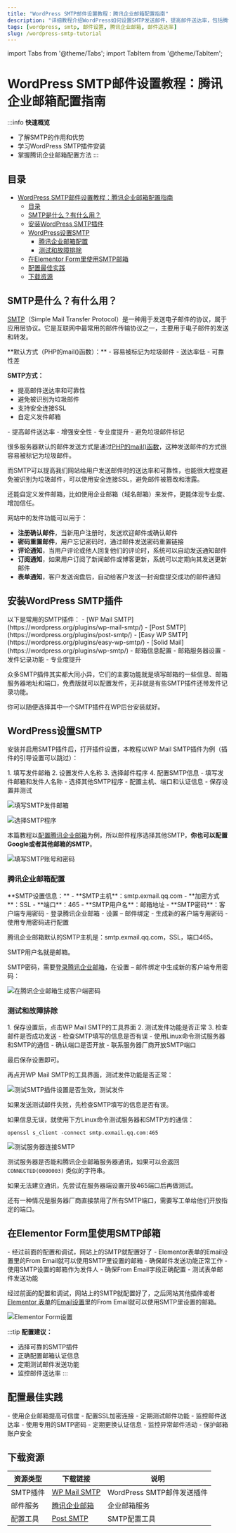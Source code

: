 ```yaml
---
title: "WordPress SMTP邮件设置教程：腾讯企业邮箱配置指南"
description: "详细教程介绍WordPress如何设置SMTP发送邮件，提高邮件送达率，包括腾讯企业邮箱、Google邮箱等配置方法。"
tags: [wordpress, smtp, 邮件设置, 腾讯企业邮箱, 邮件送达率]
slug: /wordpress-smtp-tutorial
---
```


import Tabs from '@theme/Tabs';
import TabItem from '@theme/TabItem';

<!-- 此文件由Cline自动翻译并优化 - Last updated: Oct 15 2025 -->

# WordPress SMTP邮件设置教程：腾讯企业邮箱配置指南

:::info
**快速概览**
- 了解SMTP的作用和优势
- 学习WordPress SMTP插件安装
- 掌握腾讯企业邮箱配置方法
:::

## 目录
- [WordPress SMTP邮件设置教程：腾讯企业邮箱配置指南](#wordpress-smtp邮件设置教程腾讯企业邮箱配置指南)
  - [目录](#目录)
  - [SMTP是什么？有什么用？](#smtp是什么有什么用)
  - [安装WordPress SMTP插件](#安装wordpress-smtp插件)
  - [WordPress设置SMTP](#wordpress设置smtp)
    - [腾讯企业邮箱配置](#腾讯企业邮箱配置)
    - [测试和故障排除](#测试和故障排除)
  - [在Elementor Form里使用SMTP邮箱](#在elementor-form里使用smtp邮箱)
  - [配置最佳实践](#配置最佳实践)
  - [下载资源](#下载资源)

## SMTP是什么？有什么用？

[SMTP](https://en.wikipedia.org/wiki/Simple_Mail_Transfer_Protocol)（Simple Mail Transfer Protocol）是一种用于发送电子邮件的协议，属于应用层协议。它是互联网中最常用的邮件传输协议之一，主要用于电子邮件的发送和转发。

<Tabs>
<TabItem value="comparison" label="SMTP vs 默认方式" default>
**默认方式（PHP的mail()函数）：**
- 容易被标记为垃圾邮件
- 送达率低
- 可靠性差

**SMTP方式：**
- 提高邮件送达率和可靠性
- 避免被识别为垃圾邮件
- 支持安全连接SSL
- 自定义发件邮箱
</TabItem>
<TabItem value="benefits" label="优势">
- 提高邮件送达率
- 增强安全性
- 专业度提升
- 避免垃圾邮件标记
</TabItem>
</Tabs>

很多服务器默认的邮件发送方式是通过[PHP的mail()函数](https://www.php.net/manual/en/function.mail.php)，这种发送邮件的方式很容易被标记为垃圾邮件。

而SMTP可以提高我们网站给用户发送邮件时的送达率和可靠性，也能很大程度避免被识别为垃圾邮件，可以使用安全连接SSL，避免邮件被篡改和泄露。

还能自定义发件邮箱，比如使用企业邮箱（域名邮箱）来发件，更能体现专业度、增加信任。

网站中的发件功能可以用于：

- **注册确认邮件**，当新用户注册时，发送欢迎邮件或确认邮件
- **密码重置邮件**，用户忘记密码时，通过邮件发送密码重置链接
- **评论通知**，当用户评论或他人回复他们的评论时，系统可以自动发送通知邮件
- **订阅通知**，如果用户订阅了新闻邮件或博客更新，系统可以定期向其发送更新邮件
- **表单通知**，客户发送询盘后，自动给客户发送一封询盘提交成功的邮件通知

## 安装WordPress SMTP插件

<Tabs>
<TabItem value="plugins" label="推荐插件" default>
以下是常用的SMTP插件：
- [WP Mail SMTP](https://wordpress.org/plugins/wp-mail-smtp/)
- [Post SMTP](https://wordpress.org/plugins/post-smtp/)
- [Easy WP SMTP](https://wordpress.org/plugins/easy-wp-smtp/)
- [Solid Mail](https://wordpress.org/plugins/wp-smtp/)
</TabItem>
<TabItem value="features" label="功能特点">
- 邮箱信息配置
- 邮箱服务器设置
- 发件记录功能
- 专业度提升
</TabItem>
</Tabs>

众多SMTP插件其实都大同小异，它们的主要功能就是填写邮箱的一些信息、邮箱服务器地址和端口，免费版就可以配置发件，无非就是有些SMTP插件还带发件记录功能。

你可以随便选择其中一个SMTP插件在WP后台安装就好。

## WordPress设置SMTP

安装并启用SMTP插件后，打开插件设置，本教程以WP Mail SMTP插件为例（插件的引导设置可以跳过）：

<Tabs>
<TabItem value="setup" label="基本设置" default>
1. 填写发件邮箱
2. 设置发件人名称
3. 选择邮件程序
4. 配置SMTP信息
</TabItem>
<TabItem value="configuration" label="配置流程">
- 填写发件邮箱和发件人名称
- 选择其他SMTP程序
- 配置主机、端口和认证信息
- 保存设置并测试
</TabItem>
</Tabs>

![填写SMTP发件邮箱](https://website-custom.com/wp-content/uploads/2024/12/3-12.webp)

![选择SMTP程序](https://website-custom.com/wp-content/uploads/2024/12/4-11.webp)

本篇教程以[配置腾讯企业邮箱](https://website-custom.com/work-weixin-email/)为例，所以邮件程序选择其他SMTP，**你也可以配置Google或者其他邮箱的SMTP**。

![填写SMTP账号和密码](https://website-custom.com/wp-content/uploads/2024/12/5-10.webp)

### 腾讯企业邮箱配置

<Tabs>
<TabItem value="settings" label="基本配置" default>
**SMTP设置信息：**
- **SMTP主机**：smtp.exmail.qq.com
- **加密方式**：SSL
- **端口**：465
- **SMTP用户名**：邮箱地址
- **SMTP密码**：客户端专用密码
</TabItem>
<TabItem value="password" label="密码设置">
- 登录腾讯企业邮箱
- 设置 – 邮件绑定
- 生成新的客户端专用密码
- 使用专用密码进行配置
</TabItem>
</Tabs>

腾讯企业邮箱默认的SMTP主机是：smtp.exmail.qq.com，SSL，端口465。

SMTP用户名就是邮箱。

SMTP密码，需要[登录腾讯企业邮箱](https://exmail.qq.com/login)，在设置 – 邮件绑定中生成新的客户端专用密码：

![在腾讯企业邮箱生成客户端密码](https://website-custom.com/wp-content/uploads/2024/12/1-12.webp)

### 测试和故障排除

<Tabs>
<TabItem value="testing" label="测试发件" default>
1. 保存设置后，点击WP Mail SMTP的工具界面
2. 测试发件功能是否正常
3. 检查邮件是否成功发送
</TabItem>
<TabItem value="troubleshooting" label="故障排除">
- 检查SMTP填写的信息是否有误
- 使用Linux命令测试服务器和SMTP的通信
- 确认端口是否开放
- 联系服务器厂商开放SMTP端口
</TabItem>
</Tabs>

最后保存设置即可。

再点开WP Mail SMTP的工具界面，测试发件功能是否正常：

![测试SMTP插件设置是否生效，测试发件](https://website-custom.com/wp-content/uploads/2024/12/2-11.webp)

如果发送测试邮件失败，先检查SMTP填写的信息是否有误。

如果信息无误，就使用下方Linux命令测试服务器和SMTP方的通信：

`openssl s_client -connect smtp.exmail.qq.com:465`

![测试服务器连接SMTP](https://website-custom.com/wp-content/uploads/2024/12/7-7.webp)

测试服务器是否能和腾讯企业邮箱服务器通讯，如果可以会返回 `CONNECTED(0000003)` 类似的字符串。

如果无法建立通讯，先尝试在服务器端设置开放465端口后再做测试。

还有一种情况是服务器厂商直接禁用了所有SMTP端口，需要写工单给他们开放指定的端口。

## 在Elementor Form里使用SMTP邮箱

<Tabs>
<TabItem value="integration" label="集成设置" default>
- 经过前面的配置和调试，网站上的SMTP就配置好了
- Elementor表单的Email设置里的From Email就可以使用SMTP里设置的邮箱
- 确保邮件发送功能正常工作
</TabItem>
<TabItem value="configuration" label="配置说明">
- 使用SMTP设置的邮箱作为发件人
- 确保From Email字段正确配置
- 测试表单邮件发送功能
</TabItem>
</Tabs>

经过前面的配置和调试，网站上的SMTP就配置好了，之后网站其他插件或者[Elementor 表单](https://website-custom.com/ele-pro-form/)的[Email设置](https://website-custom.com/elementor-form-email/)里的From Email就可以使用SMTP里设置的邮箱。

![Elementor Form设置](https://website-custom.com/wp-content/uploads/2024/12/email-1.webp)

:::tip
**配置建议：**
- 选择可靠的SMTP插件
- 正确配置邮箱认证信息
- 定期测试邮件发送功能
- 监控邮件送达率
:::

## 配置最佳实践

<Tabs>
<TabItem value="best-practices" label="最佳实践" default>
- 使用企业邮箱提高可信度
- 配置SSL加密连接
- 定期测试邮件功能
- 监控邮件送达率
</TabItem>
<TabItem value="security" label="安全建议">
- 使用专用的SMTP密码
- 定期更换认证信息
- 监控异常邮件活动
- 保护邮箱账户安全
</TabItem>
</Tabs>

## 下载资源

| 资源类型 | 下载链接 | 说明 |
|---------|---------|------|
| SMTP插件 | [WP Mail SMTP](https://wordpress.org/plugins/wp-mail-smtp/) | WordPress SMTP邮件发送插件 |
| 邮件服务 | [腾讯企业邮箱](https://work.weixin.qq.com/mail/) | 企业邮箱服务 |
| 配置工具 | [Post SMTP](https://wordpress.org/plugins/post-smtp/) | SMTP配置工具 |
